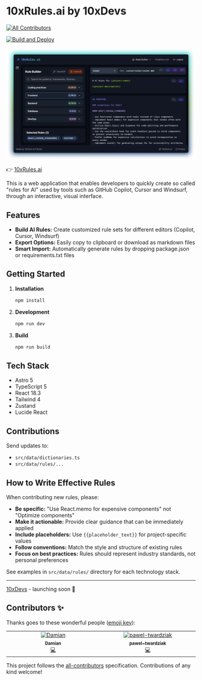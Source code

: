 # 10xRules.ai by 10xDevs

<!-- ALL-CONTRIBUTORS-BADGE:START - Do not remove or modify this section -->

[![All Contributors](https://img.shields.io/badge/all_contributors-2-orange.svg?style=flat-square)](#contributors-)

<!-- ALL-CONTRIBUTORS-BADGE:END -->

[![Build and Deploy](https://github.com/przeprogramowani/ai-rules-builder/actions/workflows/master.yml/badge.svg)](https://github.com/przeprogramowani/ai-rules-builder/actions/workflows/master.yml)

![](./public/demo.png)

👉 [10xRules.ai](https://10xrules.ai)

This is a web application that enables developers to quickly create so called "rules for AI" used by tools such as GitHub Copilot, Cursor and Windsurf, through an interactive, visual interface.

## Features

- **Build AI Rules:** Create customized rule sets for different editors (Copilot, Cursor, Windsurf)
- **Export Options:** Easily copy to clipboard or download as markdown files
- **Smart Import:** Automatically generate rules by dropping package.json or requirements.txt files

## Getting Started

1. **Installation**

   ```bash
   npm install
   ```

2. **Development**

   ```bash
   npm run dev
   ```

3. **Build**
   ```bash
   npm run build
   ```

## Tech Stack

- Astro 5
- TypeScript 5
- React 18.3
- Tailwind 4
- Zustand
- Lucide React

## Contributions

Send updates to:

- `src/data/dictionaries.ts`
- `src/data/rules/...`

## How to Write Effective Rules

When contributing new rules, please:

- **Be specific:** "Use React.memo for expensive components" not "Optimize components"
- **Make it actionable:** Provide clear guidance that can be immediately applied
- **Include placeholders:** Use `{{placeholder_text}}` for project-specific values
- **Follow conventions:** Match the style and structure of existing rules
- **Focus on best practices:** Rules should represent industry standards, not personal preferences

See examples in `src/data/rules/` directory for each technology stack.

---

[10xDevs](https://10xdevs.pl) - launching soon 🚀

## Contributors ✨

Thanks goes to these wonderful people ([emoji key](https://allcontributors.org/docs/en/emoji-key)):

<!-- ALL-CONTRIBUTORS-LIST:START - Do not remove or modify this section -->
<!-- prettier-ignore-start -->
<!-- markdownlint-disable -->
<table>
  <tbody>
    <tr>
      <td align="center" valign="top" width="14.28%"><a href="https://github.com/damianidczak"><img src="https://avatars.githubusercontent.com/u/21343496?v=4?s=100" width="100px;" alt="Damian"/><br /><sub><b>Damian</b></sub></a><br /><a href="https://github.com/przeprogramowani/ai-rules-builder/commits?author=damianidczak" title="Code">💻</a></td>
      <td align="center" valign="top" width="14.28%"><a href="https://github.com/pawel-twardziak"><img src="https://avatars.githubusercontent.com/u/180847852?v=4?s=100" width="100px;" alt="pawel-twardziak"/><br /><sub><b>pawel-twardziak</b></sub></a><br /><a href="https://github.com/przeprogramowani/ai-rules-builder/commits?author=pawel-twardziak" title="Code">💻</a></td>
    </tr>
  </tbody>
</table>

<!-- markdownlint-restore -->
<!-- prettier-ignore-end -->

<!-- ALL-CONTRIBUTORS-LIST:END -->

This project follows the [all-contributors](https://github.com/all-contributors/all-contributors) specification. Contributions of any kind welcome!
